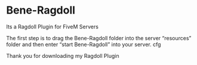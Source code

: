# Bene-Ragdoll
Its a Ragdoll Plugin for FiveM Servers

The first step is to drag the Bene-Ragdoll folder into the server “resources” folder and then enter “start Bene-Ragdoll” into your server. cfg

Thank you for downloading my Ragdoll Plugin
